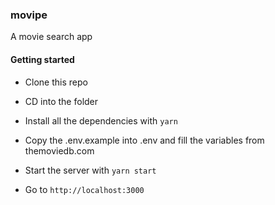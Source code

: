 ### movipe

A movie search app

#### Getting started

- Clone this repo

- CD into the folder

- Install all the dependencies with ```yarn```

- Copy the .env.example into .env and fill the variables from themoviedb.com

- Start the server with ```yarn start```

- Go to ```http://localhost:3000```
